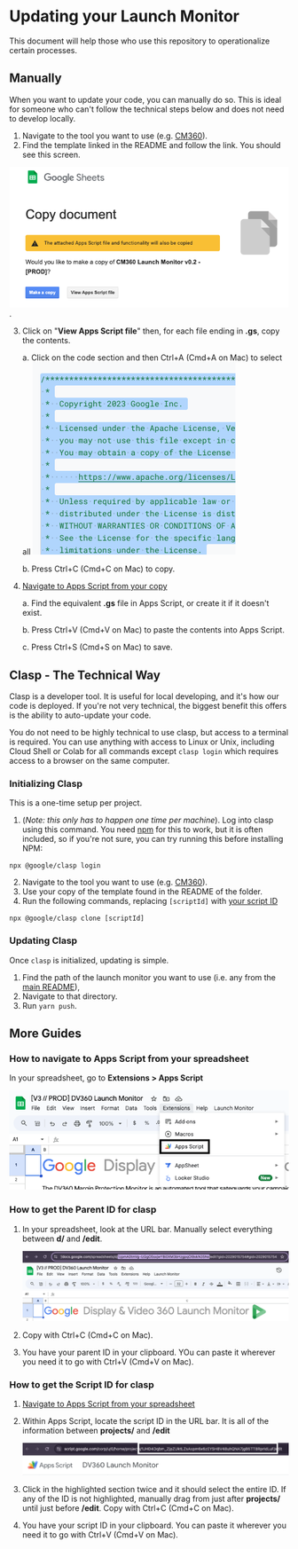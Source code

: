 # Updating your Launch Monitor

This document will help those who use this repository to operationalize certain processes.

## Manually

When you want to update your code, you can manually do so. This is ideal for someone who can't follow the technical steps below and does not need to develop locally.

1. Navigate to the tool you want to use (e.g. [CM360](/cm360/)).
2. Find the template linked in the README and follow the link. You should see this screen.

![copy screen for Google Sheets](resources/copy.png).

3. Click on "**View Apps Script file**" then, for each file ending in **.gs**, copy the contents.

   a. Click on the code section and then Ctrl+A (Cmd+A on Mac) to select all
   ![Select all](resources/select-all.png)

   b. Press Ctrl+C (Cmd+C on Mac) to copy.

4. [Navigate to Apps Script from your copy](#how-to-navigate-to-apps-script-from-your-spreadsheet)

   a. Find the equivalent **.gs** file in Apps Script, or create it if it doesn't exist.

   b. Press Ctrl+V (Cmd+V on Mac) to paste the contents into Apps Script.

   c. Press Ctrl+S (Cmd+S on Mac) to save.

## Clasp - The Technical Way

Clasp is a developer tool. It is useful for local developing, and it's how our code is deployed. If you're not very technical, the biggest benefit this offers is the ability to auto-update your code.

You do not need to be highly technical to use clasp, but access to a terminal is required. You can use anything with access to Linux or Unix, including Cloud Shell or Colab for all commands except `clasp login` which requires access to a browser on the same computer.

### Initializing Clasp

This is a one-time setup per project.

1. (_Note: this only has to happen one time per machine_).
   Log into clasp using this command. You need [npm](https://docs.npmjs.com/downloading-and-installing-node-js-and-npm) for this to work, but it is often included, so if you're not sure, you can try running this before installing NPM:

```
npx @google/clasp login
```

2. Navigate to the tool you want to use (e.g. [CM360](/cm360/)).
3. Use your copy of the template found in the README of the folder.
4. Run the following commands, replacing `[scriptId]` with [your script ID](#how-to-get-the-script-id-for-clasp)

```
npx @google/clasp clone [scriptId]
```

### Updating Clasp
Once `clasp` is initialized, updating is simple.

1. Find the path of the launch monitor you want to use (i.e. any from the [main README](/README.md#launch-monitors)), 
2. Navigate to that directory.
3. Run `yarn push`.

## More Guides

### How to navigate to Apps Script from your spreadsheet

In your spreadsheet, go to **Extensions > Apps Script**

![Apps Script menu](resources/appsscript-menu.png)

### How to get the Parent ID for clasp

1. In your spreadsheet, look at the URL bar. Manually select everything between **d/** and **/edit**.

   ![URL bar ID location](resources/sheet-id.png)

2. Copy with Ctrl+C (Cmd+C on Mac).

3. You have your parent ID in your clipboard. YOu can paste it wherever you need it to go with Ctrl+V (Cmd+V on Mac).

### How to get the Script ID for clasp

1. [Navigate to Apps Script from your spreadsheet](#how-to-navigate-to-apps-script-from-your-spreadsheet)

2. Within Apps Script, locate the script ID in the URL bar. It is all of the information between **projects/** and **/edit**

   ![URL bar ID location](resources/appsscript-id.png)

3. Click in the highlighted section twice and it should select the entire ID. If any of the ID is not highlighted, manually drag from just after **projects/** until just before **/edit**. Copy with Ctrl+C (Cmd+C on Mac).

4. You have your script ID in your clipboard. You can paste it wherever you need it to go with Ctrl+V (Cmd+V on Mac).
